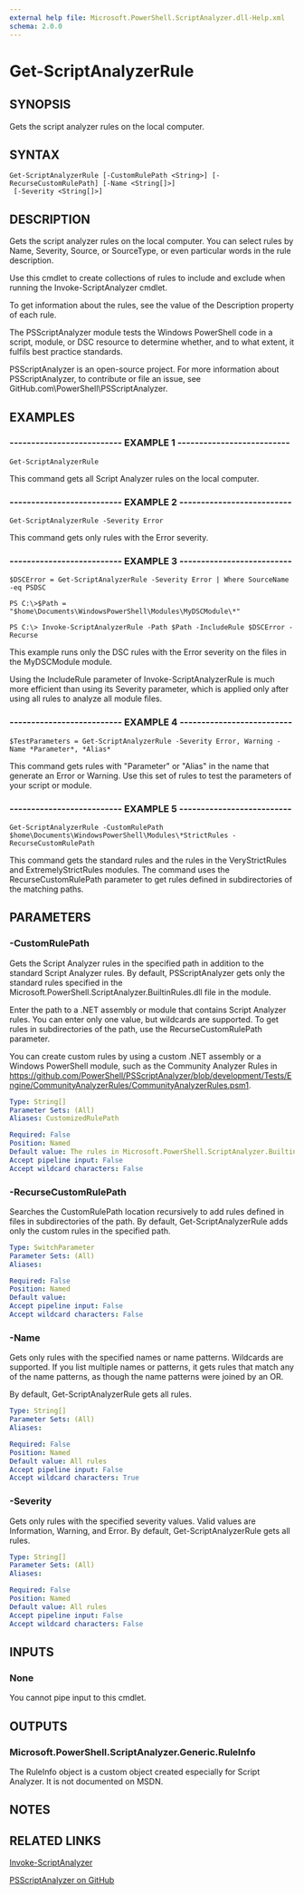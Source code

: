 ```yaml
---
external help file: Microsoft.PowerShell.ScriptAnalyzer.dll-Help.xml
schema: 2.0.0
---
```


# Get-ScriptAnalyzerRule
## SYNOPSIS
Gets the script analyzer rules on the local computer.

## SYNTAX

```
Get-ScriptAnalyzerRule [-CustomRulePath <String>] [-RecurseCustomRulePath] [-Name <String[]>]
 [-Severity <String[]>]
```

## DESCRIPTION
Gets the script analyzer rules on the local computer.
You can select rules by Name, Severity, Source, or SourceType, or even particular words in the rule description.

Use this cmdlet to create collections of rules to include and exclude when running the Invoke-ScriptAnalyzer cmdlet.

To get information about the rules, see the value of the Description property of each rule.

The PSScriptAnalyzer module tests the Windows PowerShell code in a script, module, or DSC resource to determine whether, and to what extent, it fulfils best practice standards.

PSScriptAnalyzer is an open-source project.
For more information about PSScriptAnalyzer, to contribute or file an issue, see GitHub.com\PowerShell\PSScriptAnalyzer.

## EXAMPLES

### -------------------------- EXAMPLE 1 --------------------------
```
Get-ScriptAnalyzerRule
```

This command gets all Script Analyzer rules on the local computer.

### -------------------------- EXAMPLE 2 --------------------------
```
Get-ScriptAnalyzerRule -Severity Error
```

This command gets only rules with the Error severity.

### -------------------------- EXAMPLE 3 --------------------------
```
$DSCError = Get-ScriptAnalyzerRule -Severity Error | Where SourceName -eq PSDSC

PS C:\>$Path = "$home\Documents\WindowsPowerShell\Modules\MyDSCModule\*"

PS C:\> Invoke-ScriptAnalyzerRule -Path $Path -IncludeRule $DSCError -Recurse
```

This example runs only the DSC rules with the Error severity on the files in the MyDSCModule module.

Using the IncludeRule parameter of Invoke-ScriptAnalyzerRule is much more efficient than using its Severity parameter, which is applied only after using all rules to analyze all module files.

### -------------------------- EXAMPLE 4 --------------------------
```
$TestParameters = Get-ScriptAnalyzerRule -Severity Error, Warning -Name *Parameter*, *Alias*
```

This command gets rules with "Parameter" or "Alias" in the name that generate an Error or Warning.
Use this set of rules to test the parameters of your script or module.

### -------------------------- EXAMPLE 5 --------------------------
```
Get-ScriptAnalyzerRule -CustomRulePath $home\Documents\WindowsPowerShell\Modules\*StrictRules -RecurseCustomRulePath
```

This command gets the standard rules and the rules in the VeryStrictRules and ExtremelyStrictRules modules.
The command uses the RecurseCustomRulePath parameter to get rules defined in subdirectories of the matching paths.

## PARAMETERS

### -CustomRulePath
Gets the Script Analyzer rules in the specified path in addition to the standard Script Analyzer rules.
By default, PSScriptAnalyzer gets only the standard rules specified in the Microsoft.PowerShell.ScriptAnalyzer.BuiltinRules.dll file in the module.

Enter the path to a .NET assembly or module that contains Script Analyzer rules.
You can enter only one value, but wildcards are supported.
To get rules in subdirectories of the path, use the RecurseCustomRulePath parameter.

You can create custom rules by using a custom .NET assembly or a Windows PowerShell module, such as the Community Analyzer Rules in
https://github.com/PowerShell/PSScriptAnalyzer/blob/development/Tests/Engine/CommunityAnalyzerRules/CommunityAnalyzerRules.psm1.

```yaml
Type: String[]
Parameter Sets: (All)
Aliases: CustomizedRulePath

Required: False
Position: Named
Default value: The rules in Microsoft.PowerShell.ScriptAnalyzer.BuiltinRules.dll.
Accept pipeline input: False
Accept wildcard characters: False
```

### -RecurseCustomRulePath
Searches the CustomRulePath location recursively to add rules defined in files in subdirectories of the path.
By default, Get-ScriptAnalyzerRule adds only the custom rules in the specified path.

```yaml
Type: SwitchParameter
Parameter Sets: (All)
Aliases:

Required: False
Position: Named
Default value:
Accept pipeline input: False
Accept wildcard characters: False
```

### -Name
Gets only rules with the specified names or name patterns.
Wildcards are supported.
If you list multiple names or patterns, it gets rules that match any of the name patterns, as though the name patterns were joined by an OR.

By default, Get-ScriptAnalyzerRule gets all rules.

```yaml
Type: String[]
Parameter Sets: (All)
Aliases:

Required: False
Position: Named
Default value: All rules
Accept pipeline input: False
Accept wildcard characters: True
```

### -Severity
Gets only rules with the specified severity values.
Valid values are Information, Warning, and Error.
By default, Get-ScriptAnalyzerRule gets all rules.

```yaml
Type: String[]
Parameter Sets: (All)
Aliases:

Required: False
Position: Named
Default value: All rules
Accept pipeline input: False
Accept wildcard characters: False
```

## INPUTS

### None
You cannot pipe input to this cmdlet.

## OUTPUTS

### Microsoft.PowerShell.ScriptAnalyzer.Generic.RuleInfo
The RuleInfo object is a custom object created especially for Script Analyzer. It is not documented on MSDN.

## NOTES

## RELATED LINKS

[Invoke-ScriptAnalyzer]()

[PSScriptAnalyzer on GitHub](https://github.com/PowerShell/PSScriptAnalyzer)

